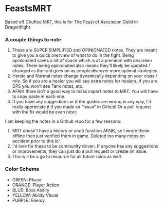 # FeastsMRT

Based off [Chuffed MRT](https://github.com/SeaStove/Chuffed-Method-Raid-Tools-Notes/tree/main), this is for [The Feast of Ascension](https://raider.io/guilds/eu/eonar/The%20Feast%20Of%20Ascension) Guild in Dragonflight.

### A couple things to note

1. These are SUPER SIMPLIFIED and OPINIONATED notes. They are meant to give you a quick overview of what to do in the fight. Being opinionated saves a lot of space which is at a premium with onscreen notes. Them being opinionated also means they'll likely be updated / changed as the raid goes on as people discover more optimal strategies.
2. Heroic and Normal notes change dynamically depending on your class / role. So if you are a healer you will see extra notes for healers, if you are DPS you won't see Tank notes, etc.
3. AFAIK there isn't a good way to mass import notes to MRT. You will have to copy paste in each one.
4. If you have any suggestions or if the guides are wrong in any way, I'd really appreciate it if you made an "Issue" in Github! Or a pull request with the fix would be even nicer.

I am keeping the notes in a Github repo for a few reasons:

1. MRT doesn't have a history or undo function AFAIK, so I wrote these offline then just verified them in game. Deleted too many notes on accident prior to this lol.
2. I'd love for these to be community driven. If anyone has any suggestions or improvements, they can just do a pull request or create an issue.
3. This will be a go to resource for all future raids as well.

### Color Scheme
- GREEN: Phase
- ORANGE: Player Action
- BLUE: Boss Ability
- YELLOW: Ability Visual
- PURPLE: Enemy
